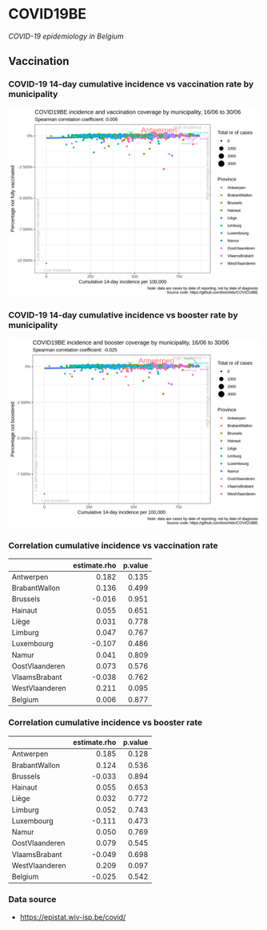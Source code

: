 
# COVID19BE

*COVID-19 epidemiology in Belgium*

## Vaccination

### COVID-19 14-day cumulative incidence vs vaccination rate by municipality

![](covid19be-vaccination.png)

### COVID-19 14-day cumulative incidence vs booster rate by municipality

![](covid19be-vaccination-booster.png)

### Correlation cumulative incidence vs vaccination rate

|                | estimate.rho | p.value |
| :------------- | -----------: | ------: |
| Antwerpen      |        0.182 |   0.135 |
| BrabantWallon  |        0.136 |   0.499 |
| Brussels       |      \-0.016 |   0.951 |
| Hainaut        |        0.055 |   0.651 |
| Liège          |        0.031 |   0.778 |
| Limburg        |        0.047 |   0.767 |
| Luxembourg     |      \-0.107 |   0.486 |
| Namur          |        0.041 |   0.809 |
| OostVlaanderen |        0.073 |   0.576 |
| VlaamsBrabant  |      \-0.038 |   0.762 |
| WestVlaanderen |        0.211 |   0.095 |
| Belgium        |        0.006 |   0.877 |

### Correlation cumulative incidence vs booster rate

|                | estimate.rho | p.value |
| :------------- | -----------: | ------: |
| Antwerpen      |        0.185 |   0.128 |
| BrabantWallon  |        0.124 |   0.536 |
| Brussels       |      \-0.033 |   0.894 |
| Hainaut        |        0.055 |   0.653 |
| Liège          |        0.032 |   0.772 |
| Limburg        |        0.052 |   0.743 |
| Luxembourg     |      \-0.111 |   0.473 |
| Namur          |        0.050 |   0.769 |
| OostVlaanderen |        0.079 |   0.545 |
| VlaamsBrabant  |      \-0.049 |   0.698 |
| WestVlaanderen |        0.209 |   0.097 |
| Belgium        |      \-0.025 |   0.542 |

### Data source

  - <https://epistat.wiv-isp.be/covid/>
